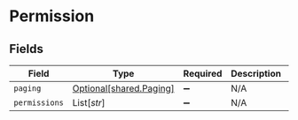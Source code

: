 # Permission


## Fields

| Field                                                    | Type                                                     | Required                                                 | Description                                              | Example                                                  |
| -------------------------------------------------------- | -------------------------------------------------------- | -------------------------------------------------------- | -------------------------------------------------------- | -------------------------------------------------------- |
| `paging`                                                 | [Optional[shared.Paging]](../../models/shared/paging.md) | :heavy_minus_sign:                                       | N/A                                                      |                                                          |
| `permissions`                                            | List[*str*]                                              | :heavy_minus_sign:                                       | N/A                                                      | read_vehicle_info                                        |